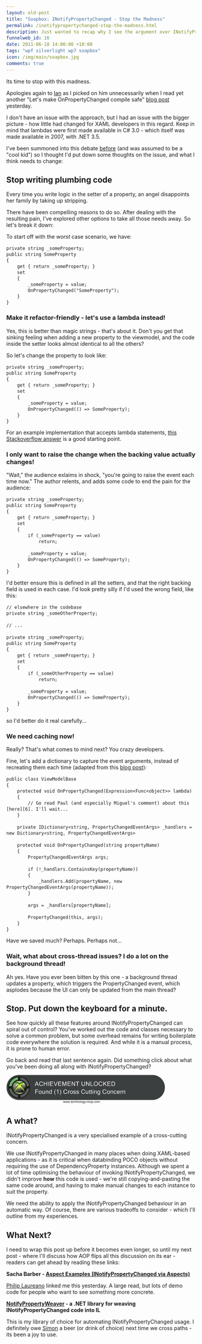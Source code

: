 ```yaml
--- 
layout: old-post
title: "Soapbox: INotifyPropertyChanged - Stop the Madness"
permalink: /inotifypropertychanged-stop-the-madness.html
description: Just wanted to recap why I see the argument over INotifyPropertyChanged usage as absurd.
funnelweb_id: 16
date: 2011-06-18 14:00:00 +10:00
tags: "wpf silverlight wp7 soapbox"
icon: /img/main/soapbox.jpg
comments: true
---
```

Its time to stop with this madness.

Apologies again to [Ian][1] as I picked on him unnecessarily when I read yet another "Let's make OnPropertyChanged compile safe" [blog post][2] yesterday.

I don't have an issue with the approach, but I had an issue with the bigger picture - how little had changed for XAML developers in this regard. Keep in mind that lambdas were first made available in C# 3.0 - which itself was made available in 2007, with .NET 3.5.

I've been summoned into this debate [before][3] (and was assumed to be a "cool kid") so I thought I'd put down some thoughts on the issue, and what I think needs to change:

## Stop writing plumbing code

Every time you write logic in the setter of a property, an angel disappoints her family by taking up stripping.

There have been compelling reasons to do so. After dealing with the resulting pain, I've explored other options to take all those needs away. So let's break it down:

To start off with the *worst* case scenario, we have:

    private string _someProperty;
    public string SomeProperty
	{
		get { return _someProperty; }
		set 
		{ 
			_someProperty = value;
			OnPropertyChanged("SomeProperty");
		}
	}

### Make it refactor-friendly - let's use a lambda instead!

Yes, this is better than magic strings - that's about it. Don't you get that sinking feeling when adding a new property to the viewmodel, and the code inside the setter looks almost identical to all the others?

So let's change the property to look like:

    private string _someProperty;
    public string SomeProperty
	{
		get { return _someProperty; }
		set 
		{ 
			_someProperty = value;
			OnPropertyChanged(() => SomeProperty);
		}
	}

For an example implementation that accepts lambda statements, [this Stackoverflow answer][4] is a good starting point.

### I only want to raise the change when the backing value actually changes!

"Wait," the audience exlaims in shock, "you're going to raise the event each time now." The author relents, and adds some code to end the pain for the audience:

    private string _someProperty;
    public string SomeProperty
	{
		get { return _someProperty; }
		set 
		{ 
			if (_someProperty == value)
				return;
				
			_someProperty = value;
			OnPropertyChanged(() => SomeProperty);
		}
	}

I'd better ensure this is defined in all the setters, and that the right backing field is used in each case. I'd look pretty silly if I'd used the wrong field, like this:

	// elsewhere in the codebase
    private string _someOtherProperty;

	// ...

    private string _someProperty;
    public string SomeProperty
	{
		get { return _someProperty; }
		set 
		{ 
			if (_someOtherProperty == value)
				return;
				
			_someProperty = value;
			OnPropertyChanged(() => SomeProperty);
		}
	}
	
so I'd better do it real carefully...

### We need caching now!

Really? That's what comes to mind next? You crazy developers.

Fine, let's add a dictionary to capture the event arguments, instead of recreating them each time (adapted from this [blog post][5]):

    public class ViewModelBase
    {
        protected void OnPropertyChanged(Expression<Func<object>> lambda)
        {
            // Go read Paul (and especially Miguel's comment) about this [here][6]. I'll wait...
        }
		
        private IDictionary<string, PropertyChangedEventArgs> _handlers = new Dictionary<string, PropertyChangedEventArgs>		
		
        protected void OnPropertyChanged(string propertyName)
        {
            PropertyChangedEventArgs args;
		
            if (!_handlers.ContainsKey(propertyName))
            {
                _handlers.Add(propertyName, new PropertyChangedEventArgs(propertyName));
            }
			
            args = _handlers[propertyName];
			
            PropertyChanged(this, args);
        }
    }

Have we saved much? Perhaps. Perhaps not...
 
### Wait, what about cross-thread issues? I do a lot on the background thread!

Ah yes. Have you ever been bitten by this one - a background thread updates a property, which triggers the PropertyChanged event, which asplodes because the UI can only be updated from the main thread? 
 
## Stop. Put down the keyboard for a minute.

See how quickly all these features around INotifyPropertyChanged can spiral out of control? You've worked out the code and classes necessary to solve a common problem, but some overhead remains for writing boilerplate code everywhere the solution is required. And while it is a manual process, it is prone to human error.

Go back and read that last sentence again. Did something click about what you've been doing all along with INotifyPropertyChanged?

![Huzzah!][7]

## A what?

INotifyPropertyChanged is a very specialised example of a cross-cutting concern.

We use INotifyPropertyChanged in many places when doing XAML-based applications - as it is critical when databinding POCO objects without requiring the use of DependencyProperty instances. Although we spent a lot of time optimising the behaviour of invoking INotifyPropertyChanged, we didn't improve **how** this code is used - we're still copying-and-pasting the same code around, and having to make manual changes to each instance to suit the property.

We need the ability to apply the INotifyPropertyChanged behaviour in an automatic way. Of course, there are various tradeoffs to consider - which I'll outline from my experiences.

## What Next?

I need to wrap this post up before it becomes even longer, so until my next post - where I'll discuss how AOP flips all this discussion on its ear - readers can get ahead by reading these links:

**Sacha Barber - [Aspect Examples (INotifyPropertyChanged via Aspects)][8]**

[Philip Laureano][9] linked me this yesterday. A large read, but lots of demo code for people who want to see something more concrete.

**[NotifyPropertyWeaver][10] - a .NET library for weaving INotifyPropertyChanged code into IL**

This is my library of choice for automating INotifyPropertyChanged usage. I definitely owe [Simon][11] a beer (or drink of choice) next time we cross paths - its been a joy to use.


  [1]: http://twitter.com/kiwipom
  [2]: http://xaml.geek.nz/binding/5
  [3]: http://www.mail-archive.com/ozdotnet@ozdotnet.com/msg03903.html
  [4]: http://stackoverflow.com/questions/141370/inotifypropertychanged-property-name-hardcode-vs-reflection/1209104#1209104
  [5]: http://www.paulstovell.com/strong-property-names
  [6]: /img/posts/10-gallon-cowboy-hat.png
  [7]: /img/posts/Achievement.jpg
  [8]: http://www.codeproject.com/KB/library/Aspects.aspx
  [9]: http://twitter.com/philiplaureano
  [10]: http://code.google.com/p/notifypropertyweaver/
  [11]: http://twitter.com/simoncropp
